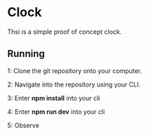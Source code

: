# Clock

Thsi is a simple proof of concept clock.

## Running

1: Clone the git repository onto your computer.

2: Navigate into the repository using your CLI.

3: Enter **npm install** into your cli

4: Enter **npm run dev** into your cli

5: Observe
